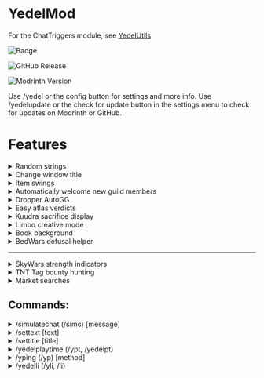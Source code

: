 ﻿# YedelMod

For the ChatTriggers module, see [YedelUtils](https://github.com/Yedelo/YedelUtils)

![Badge](https://img.shields.io/badge/discord-yedel-blue)

![GitHub Release](https://img.shields.io/github/v/release/Yedelo/YedelMod?label=GitHub%20release)

![Modrinth Version](https://img.shields.io/modrinth/v/oYw9EG5g?label=Modrinth%20version)

Use /yedel or the config button for settings and more info.
Use /yedelupdate or the check for update button in the settings menu to check for updates on Modrinth or GitHub.

# Features

<details><summary>Random strings</summary>

When using a random string placeholder in chat, replaces it with a random string. 
- Edit this placeholder in the config

![image](https://github.com/Yedelo/YedelMod/assets/158670400/798c82d9-b92d-4742-b72a-8394518feda8)

</details>

<details><summary>Change window title</summary>

Changes the window title when you join a world/server or host on LAN.

![image](https://github.com/Yedelo/YedelMod/assets/158670400/effc5c08-6fc8-4436-b455-08a3b0c4ebbc)
![image](https://github.com/Yedelo/YedelMod/assets/158670400/73e5d7e7-23cc-4dd2-b70c-9a88f8469a1f)
![image](https://github.com/Yedelo/YedelMod/assets/158670400/cf4545c3-5566-4c69-a3ff-1d0e4190b13e)

</details>

<details><summary>Item swings</summary>

Swing your item (clientside only) when throwing a projectile or dropping an item.

</details>

<details><summary>Automatically welcome new guild members</summary>
  
![307549056-4afff3cc-1a16-4cd7-b404-24997de8564f](https://github.com/Yedelo/YedelMod/assets/158670400/3ff44b26-8a98-48ab-9299-2ed880f0ae23)

</details>

<details><summary>Dropper AutoGG</summary>

AutoGG for dropper with customizable delay, will be removed when a trigger for Dropper is added to AutoGG

![307549245-61911e89-6837-4fcd-99b3-18fe3b4c8156](https://github.com/Yedelo/YedelMod/assets/158670400/1165ddb6-265c-4dcc-970d-dd8b5e5e2fd6)

</details>

<details><summary>Easy atlas verdicts</summary>

Adds keybinds for Atlas that automatically click on the two verdicts, bound to O and P by default. 
- This automatically clicks for you, so it is use at your own risk.

![image](https://github.com/Yedelo/YedelMod/assets/158670400/ddd76d06-0f23-43b5-a297-3d5bbe59dfcf)

</details>

<details><summary>Kuudra sacrifice display</summary>

Shows how many coins you need to donate to the Kuudra Believer for the Kuudra Follower Helmet.

![307549317-f4bd934d-a4a9-439e-9bd3-8ebe52c744a7](https://github.com/Yedelo/YedelMod/assets/158670400/82d201e5-c2f9-4ae6-8f7c-50afa54e1d21)

</details>

<details><summary>Limbo creative mode</summary>

Sets your gamemode to creative in limbo. 
- Use /lgmc if the check fails

![image](https://github.com/Yedelo/YedelMod/assets/158670400/4586b6d5-9367-4861-a697-7e88fafc9a05)
![image](https://github.com/Yedelo/YedelMod/assets/158670400/51ec60dc-e82a-4e22-8ad5-f86b737ee3d0)

</details>

<details><summary>Book background</summary>

Draws the default gray background in book GUIs

![311408197-1e1ecc3e-f1de-404b-8d40-c94ccf76279e](https://github.com/Yedelo/YedelMod/assets/158670400/6853b5bf-ece3-4998-bdc3-498ee5ee5725)

</details>

<details><summary>BedWars defusal helper</summary>

Highlights redstone items in BedWars defusal challenge. 

![image](https://github.com/Yedelo/YedelMod/assets/158670400/dfe7b772-5440-4041-9985-e981eeb24832)

</details>

---

<details><summary>SkyWars strength indicators</summary>

Shows if a player has strength on their nametag.

![307549198-77a67d9f-325f-4b0e-be87-79b0cecf0a2c](https://github.com/Yedelo/YedelMod/assets/158670400/6f7d2ed0-2529-46b7-ae64-5fab9ac38d1d)

![image](https://github.com/Yedelo/YedelMod/assets/158670400/aa2c0576-a91b-446f-be23-0bb694d5b2ab)

</details>

<details><summary>TNT Tag bounty hunting</summary>

This feature is complicated, if you're interested in it check out [my video.](https://www.youtube.com/watch?v=-z_AZR35ozI)

![307549224-e417a29f-820a-4b64-a619-28b7b1874e4b](https://github.com/Yedelo/YedelMod/assets/158670400/9bdc17c3-b186-41b6-a29b-296822fe5aaa)

</details>

<details><summary>Market searches</summary>

AH/BZ search your currently held item with keybinds, bound to K and L by default. 
- You might have to change categories for auction house searching.

![image](https://github.com/Yedelo/YedelMod/assets/158670400/6e08d9ef-55de-4103-8cc2-3cc9e7434c3d)
![image](https://github.com/Yedelo/YedelMod/assets/158670400/f4e90b64-f4f0-4491-88f6-3efda2961009)
![image](https://github.com/Yedelo/YedelMod/assets/158670400/b2555ed1-c429-43ca-8bb1-632c10573da8)
![image](https://github.com/Yedelo/YedelMod/assets/158670400/82e6ec58-8a79-4d43-a336-3b3cac2391d8)


</details>







## **Commands:**

<details><summary>/simulatechat (/simc) [message]</summary>

Adds the given chat message to chat

![image](https://github.com/Yedelo/YedelMod/assets/158670400/4b3c2733-bc8e-4378-8fdd-2e19402c7386)

</details>

<details><summary>/settext [text]</summary>

Adds custom text to the screen. 
- Use /movetext to change the position and /cleartext to remove.

![image](https://github.com/Yedelo/YedelMod/assets/158670400/be4b75af-7b14-4c02-ac15-a8566aee0da8)
![image](https://github.com/Yedelo/YedelMod/assets/158670400/280749ad-b04d-42b1-a3c6-3e72cda46c8f)

</details>

<details><summary>/settitle [title]</summary>

Sets the title of the game window

![image](https://github.com/Yedelo/YedelMod/assets/158670400/44a1fbd4-7222-472b-be88-de143b5c9d62)
![image](https://github.com/Yedelo/YedelMod/assets/158670400/130e0891-9044-478b-9652-c5676568a278)

</details>

<details><summary>/yedelplaytime (/ypt, /yedelpt)</summary>

Shows your playtime (hours and minutes)

![image](https://github.com/Yedelo/YedelMod/assets/158670400/d6b69bbc-2ca8-48b7-9fc8-c66de2f4b043)

</details>

<details><summary>/yping (/yp) [method] </summary>

Estimates your ping with several possible methods. 
- Edit the default method used in the config

![image](https://github.com/Yedelo/YedelMod/assets/158670400/1e03ab3e-a5f7-482f-851b-ad25ddd9b34a)

</details>

<details><summary>/yedelli (/yli, /li)</summary>

Says §. Sends you to servers that have it, disconnects on others.

</details>





